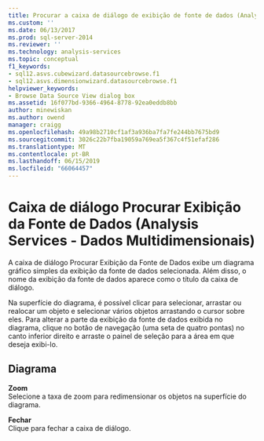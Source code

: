 ```yaml
---
title: Procurar a caixa de diálogo de exibição de fonte de dados (Analysis Services - dados multidimensionais) | Microsoft Docs
ms.custom: ''
ms.date: 06/13/2017
ms.prod: sql-server-2014
ms.reviewer: ''
ms.technology: analysis-services
ms.topic: conceptual
f1_keywords:
- sql12.asvs.cubewizard.datasourcebrowse.f1
- sql12.asvs.dimensionwizard.datasourcebrowse.f1
helpviewer_keywords:
- Browse Data Source View dialog box
ms.assetid: 16f077bd-9366-4964-8778-92ea0eddb8bb
author: minewiskan
ms.author: owend
manager: craigg
ms.openlocfilehash: 49a98b2710cf1af3a936ba7fa7fe244bb7675bd9
ms.sourcegitcommit: 3026c22b7fba19059a769ea5f367c4f51efaf286
ms.translationtype: MT
ms.contentlocale: pt-BR
ms.lasthandoff: 06/15/2019
ms.locfileid: "66064457"
---
```

# <a name="browse-data-source-view-dialog-box-analysis-services---multidimensional-data"></a>Caixa de diálogo Procurar Exibição da Fonte de Dados (Analysis Services - Dados Multidimensionais)
  A caixa de diálogo Procurar Exibição da Fonte de Dados exibe um diagrama gráfico simples da exibição da fonte de dados selecionada. Além disso, o nome da exibição da fonte de dados aparece como o título da caixa de diálogo.  
  
 Na superfície do diagrama, é possível clicar para selecionar, arrastar ou realocar um objeto e selecionar vários objetos arrastando o cursor sobre eles. Para alterar a parte da exibição da fonte de dados exibida no diagrama, clique no botão de navegação (uma seta de quatro pontas) no canto inferior direito e arraste o painel de seleção para a área em que deseja exibi-lo.  
  
## <a name="diagram"></a>Diagrama  
 **Zoom**  
 Selecione a taxa de zoom para redimensionar os objetos na superfície do diagrama.  
  
 **Fechar**  
 Clique para fechar a caixa de diálogo.  
  
  

